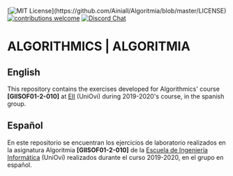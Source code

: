 [![MIT License](https://img.shields.io/apm/l/atomic-design-ui.svg?)](https://github.com/Ainiall/Algoritmia/blob/master/LICENSE) [![contributions welcome](https://img.shields.io/badge/contributions-welcome-brightgreen.svg?style=flat)](https://github.com/Ainiall/Algoritmia/issues)
[![Discord Chat](https://img.shields.io/discord/622801771940806709?color=7289da&label=EII%20discord&logo=discord)](https://discord.com/invite/bkR5Ye4)  

# ALGORITHMICS | ALGORITMIA

## English 
This repository contains the exercises developed for Algorithmics' course **[GIISOF01-2-010]** at [EII](https://ingenieriainformatica.uniovi.es/) (UniOvi) during 2019-2020's course, in the spanish group.



## Español
En este repositorio se encuentran los ejercicios de laboratorio realizados en la asignatura Algoritmia **[GIISOF01-2-010]** de la [Escuela de Ingeniería Informática](https://ingenieriainformatica.uniovi.es/) (UniOvi) realizados durante el curso 2019-2020, en el grupo en español.


